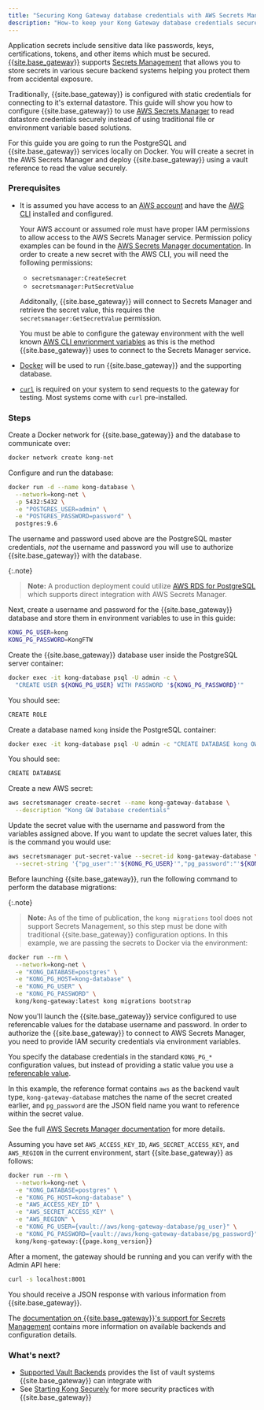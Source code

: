 ```yaml
---
title: "Securing Kong Gateway database credentials with AWS Secrets Manager"
description: "How-to keep your Kong Gateway database credentials secure using AWS SecretsManager and Kong vault integrations."
---
```


Application secrets include sensitive data like passwords, keys, certifications, tokens, and other items
which must be secured. [{{site.base_gateway}}](/gateway/{{page.kong_version}}/) supports
[Secrets Management](/gateway/{{page.kong_version}}/plan-and-deploy/security/secrets-management/) 
that allows you to store secrets in various secure backend systems helping you protect them from accidental
exposure.

Traditionally, {{site.base_gateway}} is configured with static credentials for connecting 
to it's external datastore. This guide will show you how to configure {{site.base_gateway}} to use 
[AWS Secrets Manager](https://docs.aws.amazon.com/secretsmanager/latest/userguide/auth-and-access.html) to 
read datastore credentials securely instead of using traditional file or environment variable based solutions.

For this guide you are going to run the PostgreSQL and {{site.base_gateway}} services locally 
on Docker. You will create a secret in the AWS Secrets Manager and deploy {{site.base_gateway}} using a vault reference
to read the value securely.

### Prerequisites

* It is assumed you have access to an [AWS account](https://aws.amazon.com/) and have the 
  [AWS CLI](https://docs.aws.amazon.com/cli/latest/userguide/getting-started-install.html) 
  installed and configured.
  
  Your AWS account or assumed role must have proper IAM permissions to allow 
  access to the AWS Secrets Manager service. Permission policy examples can be found in the 
  [AWS Secrets Manager documentation](https://docs.aws.amazon.com/secretsmanager/latest/userguide/auth-and-access_examples.html).
  In order to create a new secret with the AWS CLI, you will need the following permissions:
  * `secretsmanager:CreateSecret`
  * `secretsmanager:PutSecretValue`

  Additonally, {{site.base_gateway}} will connect to Secrets Manager and retrieve the secret value, 
  this requires the `secretsmanager:GetSecretValue` permission.

  You must be able to configure the gateway environment with the well known 
  [AWS CLI envrionment variables](https://docs.aws.amazon.com/cli/latest/userguide/cli-configure-envvars.html)
  as this is the method {{site.base_gateway}} uses to connect to the Secrets Manager service.

* [Docker](https://docs.docker.com/get-docker/) will be used to run {{site.base_gateway}} and the supporting database.
* [`curl`](https://curl.se/) is required on your system to send 
requests to the gateway for testing. Most systems come with `curl` pre-installed.

### Steps

Create a Docker network for {{site.base_gateway}} and the database to communicate over:

```sh
docker network create kong-net
```

Configure and run the database: 

```sh
docker run -d --name kong-database \
  --network=kong-net \
  -p 5432:5432 \
  -e "POSTGRES_USER=admin" \
  -e "POSTGRES_PASSWORD=password" \
  postgres:9.6
```

The username and password used above are the PostgreSQL master credentials, *not* the 
username and password you will use to authorize {{site.base_gateway}} with the database.

{:.note}
> **Note:** A production deployment could utilize [AWS RDS for PostgreSQL](https://aws.amazon.com/rds/postgresql/) 
which supports direct integration with AWS Secrets Manager.

Next, create a username and password for the {{site.base_gateway}} database and store 
them in environment variables to use in this guide:

```sh
KONG_PG_USER=kong
KONG_PG_PASSWORD=KongFTW
```

Create the {{site.base_gateway}} database user inside the PostgreSQL server container:

```sh
docker exec -it kong-database psql -U admin -c \
  "CREATE USER ${KONG_PG_USER} WITH PASSWORD '${KONG_PG_PASSWORD}'"
```

You should see:
```sh
CREATE ROLE
```

Create a database named `kong` inside the PostgreSQL container:

```sh
docker exec -it kong-database psql -U admin -c "CREATE DATABASE kong OWNER ${KONG_PG_USER};"
```

You should see:
```sh
CREATE DATABASE
```

Create a new AWS secret:

```sh
aws secretsmanager create-secret --name kong-gateway-database \
  --description "Kong GW Database credentials"
```

Update the secret value with the username and password from the variables assigned above.
If you want to update the secret values later, this is the command you would use:

```sh
aws secretsmanager put-secret-value --secret-id kong-gateway-database \
  --secret-string '{"pg_user":"'${KONG_PG_USER}'","pg_password":"'${KONG_PG_PASSWORD}'"}'
```

Before launching {{site.base_gateway}}, run the following command to perform the database migrations:

{:.note}
> **Note:** As of the time of publication, the `kong migrations` tool does not support Secrets Management, so this
step must be done with traditional {{site.base_gateway}} configuration options. In this example, 
we are passing the secrets to Docker via the environment:

```sh
docker run --rm \
  --network=kong-net \
  -e "KONG_DATABASE=postgres" \
  -e "KONG_PG_HOST=kong-database" \
  -e "KONG_PG_USER" \
  -e "KONG_PG_PASSWORD" \
  kong/kong-gateway:latest kong migrations bootstrap
```

Now you'll launch the {{site.base_gateway}} service configured to use referencable values for the
database username and password. In order to authorize the {{site.base_gateway}} to connect to AWS Secrets Manager,
you need to provide IAM security credentials via environment variables. 

You specify the database credentials in the standard `KONG_PG_*` configuration values, 
but instead of providing a static value you use a 
[referencable value](/gateway/{{page.kong_version}}/plan-and-deploy/security/secrets-management/reference-format/).

In this example, the reference format contains `aws` as the backend vault type, `kong-gateway-database` matches 
the name of the secret created earlier, and `pg_password` are the JSON field name you want to reference 
within the secret value.

See the full 
[AWS Secrets Manager documentation](/gateway/{{page.kong_version}}/plan-and-deploy/security/secrets-management/backends/aws-sm/) 
for more details.

Assuming you have set `AWS_ACCESS_KEY_ID`, `AWS_SECRET_ACCESS_KEY`, and `AWS_REGION` in the current 
environment, start {{site.base_gateway}} as follows:

```sh
docker run --rm \
  --network=kong-net \
  -e "KONG_DATABASE=postgres" \
  -e "KONG_PG_HOST=kong-database" \
  -e "AWS_ACCESS_KEY_ID" \
  -e "AWS_SECRET_ACCESS_KEY" \
  -e "AWS_REGION" \
  -e "KONG_PG_USER={vault://aws/kong-gateway-database/pg_user}" \
  -e "KONG_PG_PASSWORD={vault://aws/kong-gateway-database/pg_password}" \
  kong/kong-gateway:{{page.kong_version}}
```

After a moment, the gateway should be running and you can verify with the Admin API here:

```sh
curl -s localhost:8001
```

You should receive a JSON response with various information from {{site.base_gateway}}.

The [documentation on {{site.base_gateway}}'s support for Secrets Management](/gateway/{{page.kong_version}}/plan-and-deploy/security/secrets-management/)
contains more information on available backends and configuration details.

### What's next?

* [Supported Vault Backends](/gateway/{{page.kong_version}}/plan-and-deploy/security/secrets-management/backends/) provides the list
of vault systems {{site.base_gateway}} can integrate with
* See [Starting Kong Securely](/gateway/{{page.kong_version}}/plan-and-deploy/security/start-kong-securely/) for more 
security practices with {{site.base_gateway}}

